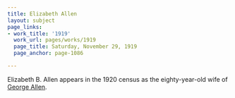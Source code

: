 ```yaml
---
title: Elizabeth Allen
layout: subject
page_links:
- work_title: '1919'
  work_url: pages/works/1919
  page_title: Saturday, November 29, 1919
  page_anchor: page-1086

---
```

<p>Elizabeth B. Allen appears in the 1920 census as the eighty-year-old wife of <a href='../subjects/8062' title='George Allen'>George Allen</a>.</p>